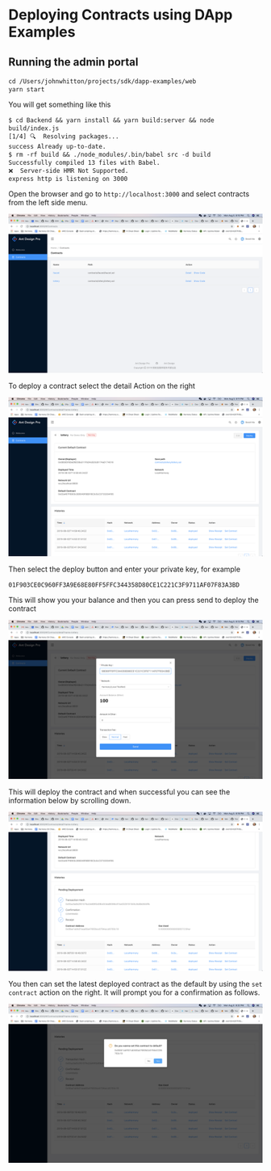 # Deploying Contracts using DApp Examples

## Running the admin portal

```text
cd /Users/johnwhitton/projects/sdk/dapp-examples/web
yarn start
```

You will get something like this

```text
$ cd Backend && yarn install && yarn build:server && node build/index.js
[1/4] 🔍  Resolving packages...
success Already up-to-date.
$ rm -rf build && ./node_modules/.bin/babel src -d build
Successfully compiled 13 files with Babel.
❌  Server-side HMR Not Supported.
express http is listening on 3000
```

Open the browser and go to `http://localhost:3000` and select contracts from the left side menu.

![Contract Portal](../../.gitbook/assets/screen-shot-2019-08-05-at-8.10.24-pm.png)

To deploy a contract select the detail Action on the right

![Contract admin portal](../../.gitbook/assets/screen-shot-2019-08-05-at-8.11.54-pm.png)

Then select the deploy button and enter your private key, for example

```text
01F903CE0C960FF3A9E68E80FF5FFC344358D80CE1C221C3F9711AF07F83A3BD
```

This will show you your balance and then you can press send to deploy the contract

![Deploying a contract](../../.gitbook/assets/screen-shot-2019-08-05-at-8.13.59-pm.png)

This will deploy the contract and when successful you can see the information below by scrolling down.

![Deployed contract](../../.gitbook/assets/screen-shot-2019-08-05-at-8.18.52-pm.png)

You then can set the latest deployed contract as the default by using the `set contract` action on the right. It will prompt you for a confirmation as follows.

![Confirming the setting of the default contract](../../.gitbook/assets/screen-shot-2019-08-05-at-8.22.17-pm.png)

